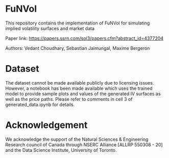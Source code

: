 # FuNVol
This repository contains the implementation of FuNVol for simulating implied volatility surfaces and market data

Paper link: https://papers.ssrn.com/sol3/papers.cfm?abstract_id=4377204

Authors: Vedant Choudhary, Sebastian Jaimungal, Maxime Bergeron

# Dataset
The dataset cannot be made available publicly due to licensing issues. However, a notebook has been made available which uses the trained model to provide sample plots and values of the generated IV surfaces as well as the price paths. Please refer to comments in cell 3 of generated_data.ipynb for details.  

# Acknowledgement
We  acknowledge the support of the Natural Sciences & Engineering Research council of Canada through NSERC Alliance [ALLRP 550308 - 20] and the Data Science Institute, University of Toronto.
